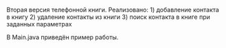 Вторая версия телефонной книги. 
Реализовано:
    1) добавление контакта в книгу 
    2) удаление контакты из книги 
    3) поиск контакта в книге при заданных параметрах 

В Main.java приведён пример работы.
